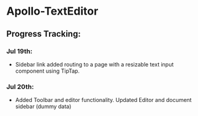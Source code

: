 # Apollo-TextEditor

## Progress Tracking:
### Jul 19th:
- Sidebar link added routing to a page with a resizable text input component using TipTap.

### Jul 20th:
- Added Toolbar and editor functionality. Updated Editor and document sidebar (dummy data)
